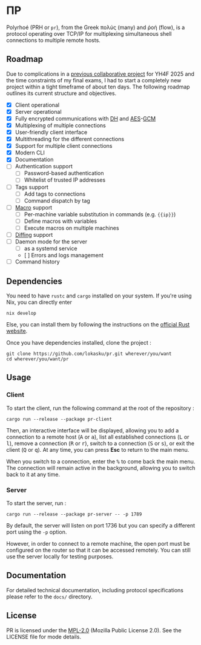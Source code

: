 # ΠP

Polyrhoé (PRH or `pr`), from the Greek πολύς (many) and ῥοή (flow), is a protocol operating over TCP/IP for multiplexing simultaneous shell connections to multiple remote hosts.

## Roadmap
Due to complications in a [previous collaborative project](https://github.com/lokasku/misc/tree/main/lys) for YH4F 2025 and the time constraints of my final exams, I had to start a completely new project within a tight timeframe of about ten days. The following roadmap outlines its current structure and objectives.

- [x] Client operational
- [x] Server operational
- [x] Fully encrypted communications with [DH](https://en.wikipedia.org/wiki/Diffie–Hellman_key_exchange) and [AES](https://fr.wikipedia.org/wiki/Advanced_Encryption_Standard)-[GCM](https://en.wikipedia.org/wiki/Galois/Counter_Mode)
- [x] Multiplexing of multiple connections
- [x] User-friendly client interface
- [x] Multithreading for the different connections
- [x] Support for multiple client connections
- [x] Modern CLI
- [x] Documentation
- [ ] Authentication support
    - [ ] Password-based authentication
    - [ ] Whitelist of trusted IP addresses
- [ ] Tags support
    - [ ] Add tags to connections
    - [ ] Command dispatch by tag
- [ ] [Macro](https://en.wikipedia.org/wiki/Macro_(computer_science)) support
    - [ ] Per-machine variable substitution in commands (e.g. `{{ip}}`)
    - [ ] Define macros with variables
    - [ ] Execute macros on multiple machines
- [ ] [Diffing](https://en.wikipedia.org/wiki/Diff) support
- [ ] Daemon mode for the server
    - [ ] as a systemd service
    - [ ] Errors and logs management
- [ ] Command history

## Dependencies
You need to have `rustc` and `cargo` installed on your system. If you're using Nix, you can directly enter
```
nix develop
```
Else, you can install them by following the instructions on the [official Rust website](https://www.rust-lang.org/tools/install).

Once you have dependencies installed, clone the project :
```shell
git clone https://github.com/lokasku/pr.git wherever/you/want
cd wherever/you/want/pr
```

## Usage
### Client
To start the client, run the following command at the root of the repository :
```shell
cargo run --release --package pr-client
```

Then, an interactive interface will be displayed, allowing you to add a connection to a remote host (<kbd>A</kbd> or <kbd>a</kbd>), list all established connections (<kbd>L</kbd> or <kbd>l</kbd>), remove a connection (<kbd>R</kbd> or <kbd>r</kbd>), switch to a connection (<kbd>S</kbd> or <kbd>s</kbd>), or exit the client (<kbd>Q</kbd> or <kbd>q</kbd>). At any time, you can press **Esc** to return to the main menu.

When you switch to a connection, enter the <kbd>%</kbd> to come back the main menu. The connection will remain active in the background, allowing you to switch back to it at any time.

### Server
To start the server, run :
```shell
cargo run --release --package pr-server -- -p 1789
```

By default, the server will listen on port 1736 but you can specify a different port using the `-p` option.

However, in order to connect to a remote machine, the open port must be configured on the router so that it can be accessed remotely. You can still use the server locally for testing purposes.

## Documentation
For detailed technical documentation, including protocol specifications please refer to the `docs/` directory.

## License
PR is licensed under the [MPL-2.0](https://www.mozilla.org/en-US/MPL/2.0/) (Mozilla Public License 2.0). See the LICENSE file for mode details.
